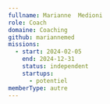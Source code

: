 ```yaml
---
fullname: Marianne  Medioni
role: Coach
domaine: Coaching
github: mariannemed
missions:
  - start: 2024-02-05
    end: 2024-12-31
    status: independent
    startups:
      - potentiel
memberType: autre
---
```

